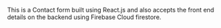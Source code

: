 This is a Contact form built using React.js and also accepts the front end details on the backend using Firebase Cloud firestore.

